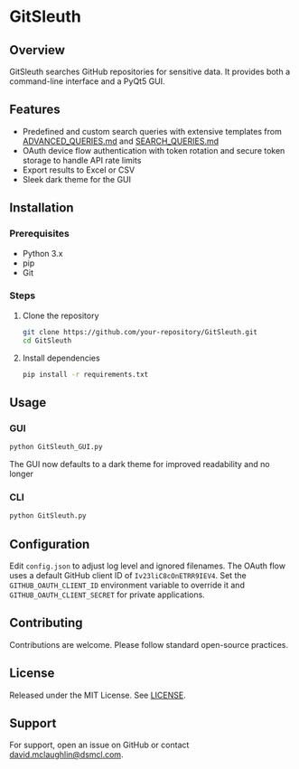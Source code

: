 # GitSleuth

## Overview
GitSleuth searches GitHub repositories for sensitive data. It provides both a command-line interface and a PyQt5 GUI.

## Features
- Predefined and custom search queries with extensive templates from
  [ADVANCED_QUERIES.md](ADVANCED_QUERIES.md) and
  [SEARCH_QUERIES.md](SEARCH_QUERIES.md)
- OAuth device flow authentication with token rotation and secure token
  storage to handle API rate limits
- Export results to Excel or CSV
- Sleek dark theme for the GUI

## Installation
### Prerequisites
- Python 3.x
- pip
- Git

### Steps
1. Clone the repository
   ```bash
   git clone https://github.com/your-repository/GitSleuth.git
   cd GitSleuth
   ```
2. Install dependencies
   ```bash
   pip install -r requirements.txt
   ```

## Usage
### GUI
```bash
python GitSleuth_GUI.py
```
The GUI now defaults to a dark theme for improved readability and no longer

### CLI
```bash
python GitSleuth.py
```

## Configuration
Edit `config.json` to adjust log level and ignored filenames.
The OAuth flow uses a default GitHub client ID of `Iv23liC8cOnETRR9IEV4`.
Set the `GITHUB_OAUTH_CLIENT_ID` environment variable to override it and
`GITHUB_OAUTH_CLIENT_SECRET` for private applications.

## Contributing
Contributions are welcome. Please follow standard open-source practices.

## License
Released under the MIT License. See [LICENSE](LICENSE).

## Support
For support, open an issue on GitHub or contact david.mclaughlin@dsmcl.com.
